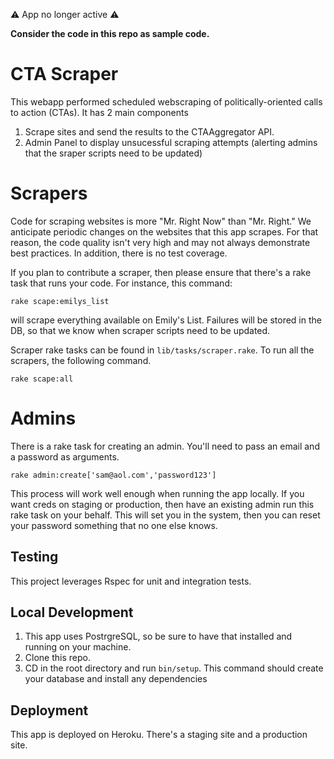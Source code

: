 :warning: App no longer active :warning:

**Consider the code in this repo as sample code.**

# CTA Scraper

This webapp performed scheduled webscraping of politically-oriented calls to 
action (CTAs). It has 2 main components
1. Scrape sites and send the results to the  CTAAggregator API.
2. Admin Panel to display unsucessful scraping attempts (alerting admins that the sraper scripts need to be updated)

# Scrapers

Code for scraping websites is more "Mr. Right Now" than "Mr. Right." We anticipate periodic changes on the
websites that this app scrapes.  For that reason, the code quality isn't very high and may not always
demonstrate best practices.  In addition, there is no test coverage.

If you plan to contribute a scraper, then please ensure that there's a rake task that runs your code.  For instance,
this command:
   ```
   rake scape:emilys_list
   ```
will scrape everything available on Emily's List.  Failures will be stored in the DB, so that we
know when scraper scripts need to be updated.

Scraper rake tasks can be found in `lib/tasks/scraper.rake`. To run all the scrapers, the following command.
```
rake scape:all
```

# Admins

There is a rake task for creating an admin. You'll need to pass an email and a password as arguments.
```
rake admin:create['sam@aol.com','password123']
```
This process will work well enough when running the app locally.  If you want creds on staging or production,
then have an existing admin run this rake task on your behalf.  This will set you in the system, then
you can reset your password something that no one else knows.

## Testing

This project leverages Rspec for unit and integration tests.

## Local Development

1. This app uses PostrgreSQL, so be sure to have that installed and running on your machine.
2. Clone this repo.
3. CD in the root directory and run `bin/setup`.  This command should create your database and install any dependencies

## Deployment
This app is deployed on Heroku.  There's a staging site and a production site.
